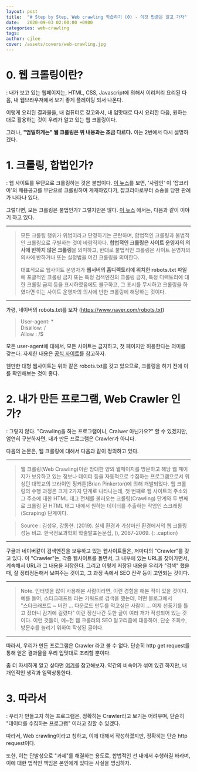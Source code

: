 ```yaml
---
layout: post
title:  "# Step by Step, Web crawling 학습하기 (0) - 이것 만큼은 알고 가자"
date:   2020-09-03 02:00:00 +0900
categories: web-crawling
tags: 
author: cjlee
cover: /assets/covers/web-crawling.jpg
---
```


# 0. 웹 크롤링이란?
: 내가 보고 있는 웹페이지는, HTML, CSS, Javascript에 의해서 이리저리 요리된 다음, 내 웹브라우저에서 보기 좋게 플레이팅 되서 나온다. 

이렇게 요리된 결과물을, 내 컴퓨터로 갖고와서, 내 입맛대로 다시 요리한 다음, 원하는대로 활용하는 것이 우리가 알고 있는 웹 크롤링이다.

그러나, **"엄밀하게는" 웹 크롤링은 위 내용과는 조금 다르다.** 이는 2번에서 다시 설명하겠다.


# 1. 크롤링, 합법인가?
: 웹 사이트를 무단으로 크롤링하는 것은 불법이다. [이 뉴스](http://news.bizwatch.co.kr/article/mobile/2017/09/27/0023/prev_ver)를 보면, '사람인' 이 '잡코리아'의 채용공고를 무단으로 크롤링하여 게재하였다가, 잡코리아로부터 소송을 당한 판례가 나타나 있다.

그렇다면, 모든 크롤링은 불법인가? 그렇지만은 않다. [이 뉴스](http://www.ddaily.co.kr/news/article/?no=151940) 에서는, 다음과 같이 이야기 하고 있다.

---

> 모든 크롤링 행위가 위법이라고 단정하기는 곤란하며, 합법적인 크롤링과 불법적인 크롤링으로 구별하는 것이 바람직하다. **합법적인 크롤링은 사이트 운영자의 의사에 반하지 않은 크롤링**을 의미하고, 반대로 불법적인 크롤링은 사이트 운영자의 의사에 반하거나 또는 실정법을 어긴 크롤링을 의미한다.
>
> 대표적으로 웹사이트 운영자가 **웹서버의 홈디렉토리에 위치한 robots.txt 파일**에 포괄적인 크롤링 금지 또는 특정 검색엔진의 크롤링 금지, 특정 디렉토리에 대한 크롤링 금지 등을 표시하였음에도 불구하고, 그 표시를 무시하고 크롤링을 하였다면 이는 사이트 운영자의 의사에 반한 크롤링에 해당하는 것이다.

---

가령, 네이버의 robots.txt를 보자 (https://www.naver.com/robots.txt)

> User-agent: *  
> Disallow: /  
> Allow : /$   

모든 user-agent에 대해서, 모든 사이트는 금지하고, 첫 페이지만 허용한다는 의미를 갖는다. 자세한 내용은 [공식 사이트](http://www.robotstxt.org/)를 참고하자.

웬만한 대형 웹사이트는 위와 같은 robots.txt를 갖고 있으므로, 크롤링을 하기 전에 이를 확인해보는 것이 좋다.

# 2. 내가 만든 프로그램, Web Crawler 인가?

: 그렇지 않다. "Crawling을 하는 프로그램이니, Cralwer 아닌가요?" 할 수 있겠지만, 엄연히 구분하자면, 내가 만든 프로그램은 Crawler가 아니다.

다음의 논문은, 웹 크롤링에 대해서 다음과 같이 정의하고 있다.

---

> 웹 크롤링(Web Crawling)이란 방대한 양의 웹페이지를 방문하고 해당 웹 페이지가 보유하고 있는 정보나 데이터 등을 자동적으로 수집하는 프로그램으로서 워싱턴 대학교의 브라이언 핑커튼(Brian Pinkerton)에 의해 개발되었다. 웹 크롤링의 수행 과정은 크게 2가지 단계로 나타나는데, 첫 번째로 웹 사이트의 주소와 그 주소에 대한 HTML 태그 전체를 불러오는 크롤링(Crawling) 단계와 두 번째로 크롤링 된 HTML 태그 내에서 원하는 데이터를 추출하는 작업인 스크래핑(Scraping) 단계이다.  

> Source : 김성우, 강동현. (2019). 실제 환경과 가상머신 환경에서의 웹 크롤링 성능 비교. 한국정보과학회 학술발표논문집, (), 2067-2069.
{: .caption}

---

구글과 네이버같이 검색엔진을 보유하고 있는 웹사이트들은, 저마다의 "Crawler"를 갖고 있다. 이 "Crawler"는, 각종 웹사이트를 돌면서, 그 내부에 있는 URL을 찾아가면서, 계속해서 URL과 그 내용을 저장한다. 그리고 이렇게 저장된 내용을 우리가 "검색" 했을 때, 잘 정리정돈해서 보여주는 것이고, 그 과정 속에서 SEO 전략 등이 고안되는 것이다.

---
> Note. 인터넷을 많이 사용해본 사람이라면, 이런 경험을 해본 적이 있을 것이다.
>  예를 들어, 스타크래프트 라는 키워드로 검색을 했는데, 어떤 블로그에서   
> "스타크래프트 ~ 버전 ... 다운로드 만두를 먹고싶은 사람이 ... 어제 선풍기를 틀고 잤더니 감기에 걸렸다"
> 이런 정신나간 듯한 글이 여러 개가 작성되어 있는 것이다. 이런 것들이, 예~전 웹 크롤러의 SEO 알고리즘에 대응하여, 단순 조회수, 방문수를 늘리기 위하여 작성된 글이다.

---

따라서, 우리가 만든 프로그램은 Crawler 라고 볼 수 없다. 단순히 http get request를 통해 얻은 결과물을 우리 입맛대로 조리할 뿐이다. 

좀 더 자세하게 알고 싶다면 [여기](https://velog.io/@mowinckel/%EC%9B%B9-%ED%81%AC%EB%A1%A4%EB%A7%81-I)를 참고해보자. 약간의 비속어가 섞여 있긴 하지만, 내 개인적인 생각과 일맥상통한다. 

# 3. 따라서
: 우리가 만들고자 하는 프로그램은, 정확히는 Crawler라고 보기는 어려우며, 단순히 "데이터를 수집하는 프로그램" 이라고 칭할 수 있겠다. 

따라서, Web crawling이라고 칭하고, 이에 대해서 작성하겠지만, 정확히는 단순 http request이다.

또한, 이는 단발성으로 "과제"를 해결하는 용도로, 합법적인 선 내에서 수행하길 바라며, 이에 대한 법적인 책임은 본인에게 있다는 사실을 명심하자.

